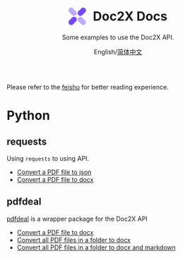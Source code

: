 
<div align="center">

<h1 align="center" style="display: flex; align-items: center; justify-content: center;">
  <img src="doc2x.svg" width="40" style="margin-right: 15px;">
  <span>Doc2X Docs</span>
</h1>

Some examples to use the Doc2X API.

English/[简体中文](README_cn.md)

</div>

</br>
</br>

Please refer to the [feishu](https://noedgeai.feishu.cn/wiki/Q8QIw3PT7i4QghkhPoecsmSCnG1) for better reading experience.

# Python

## requests
Using `requests` to using API.
- [Convert a PDF file to json](Python/requests/pdf.py)
- [Convert a PDF file to docx](Python/requests/pdf2file.py)

## pdfdeal

[pdfdeal](https://github.com/Menghuan1918/pdfdeal) is a wrapper package for the Doc2X API
- [Convert a PDF file to docx](Python/pdfdeal/convert_single_pdf.py)
- [Convert all PDF files in a folder to docx](Python/pdfdeal/convert_folder_pdfs.py)
- [Convert all PDF files in a folder to docx and markdown](Python/pdfdeal/convert_pdfs_multiple_types.py)
